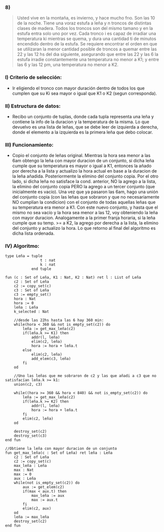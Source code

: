 ### 8)
>  Usted vive en la montaña, es invierno, y hace mucho frıo. Son las 10 de la noche. Tiene una voraz estufa a leña y n troncos de distintas clases de madera. Todos los troncos son del mismo tamano y en la estufa entra solo uno por vez. Cada tronco i es capaz de irradiar una temperatura ki mientras se quema, y dura una cantidad ti de minutos encendido dentro de la estufa. Se requiere encontrar el orden en que se utilizaran la menor cantidad posible de troncos a quemar entre las 22 y las 12 hs del dıa siguiente, asegurando que entre las 22 y las 6 la estufa irradie constantemente una temperatura no menor a K1; y entre las 6 y las 12 pm, una temperatura no menor a K2.

### I) Criterio de selección:
- Ir eligiendo el tronco con mayor duración dentro de todos los que cumplen que su Ki sea mayor o igual que K1 o K2 (segun corresponda).

### II) Estructura de datos: 
- Recibo un conjunto de tuplas, donde cada tupla representa una leña y contiene la info de la duracion y la temperatura de la misma. Lo que devuelvo es una lista de leñas, que se debe leer de izquierda a derecha, donde el elemento a la izquierda es la primera leña que debo colocar.

### III) Funcionamiento:
- Copio el conjunto de leñas original. 
Mientras la hora sea menor a las 6am obtengo la leña con mayor duracion de un conjunto, si dicha leña cumple que su temperatura es mayor o igual a K1, entonces la añado por derecha a la lista y actualizo la hora actual en base a la duracion de la leña añadida. Posteriormente la elimino del conjunto copia. 
Por el otro lado, si dicha leña no satisface la cond. anterior, NO la agrego a la lista, la elimino del conjunto copia PERO la agrego a un tercer conjunto (que inicialmente es vacío).
Una vez que ya pasaron las 6am, hago una unión del conjunto copia (con las leñas que sobraron y que no necesariamente NO cumplían la condicion) con el conjunto de todas aquellas leñas que su temperatura era menor a K1. Con este nuevo conjunto, y hasta que el mismo no sea vacío y la hora sea menor a las 12, voy obteniendo la leña con mayor duracion. Analogamente a la primer franja horaria, si la leña cumple que su temp. >= a K2, la agrego por derecha a la lista, la elimino del conjunto y actualizo la hora. 
Lo que retorno al final del algoritmo es dicha lista ordenada. 

### IV) Algoritmo:

~~~
type Leña = tuple 
                t : nat
                k : nat
            end tuple

fun (c : Set of Leña, K1 : Nat, K2 : Nat) ret l : List of Leña
    c2 : Set of Leña    
    c2 := copy_set(c)
    c3 : Set of Leña
    c3 := empty_set()
    hora : Nat 
    hora := 0
    leña : Leña
    k_selected : Nat

    //desde las 22hs hasta las 6 hay 360 min:
    while(hora < 360 && not is_empty_set(c2)) do
        leña := get_max_leña(c2)
        if(leña.k >= K1) then
            addr(l, leña)
            elim(c2, leña)
            hora := hora + leña.t
        else 
            elim(c2, leña)
            add_elem(c3, leña)
        fi
    od

    //Uno las leñas que me sobraron de c2 y las que añadi a c3 que no satisfacían leña.k >= k1:
    union(c2, c3)

    while((hora >= 360 && hora < 840) && not is_empty_set(c2)) do 
        leña := get_max_leña(c2)
        if(leña.k >= K2) then 
            addr(l, leña)
            hora := hora + leña.t
        fi 
        elim(c2, leña)
    od

    destroy_set(c2)
    destroy_set(c3)
end fun 

//Obtiene la leña con mayor duracion de un conjunto
fun get_max_leña(c : Set of Leña) ret leña : Leña
    c2 : Set of Leña
    c2 := copy_set(c)
    max_leña : Leña
    max : Nat
    max := 0
    aux : Leña
    while(not is_empty_set(c2)) do
        aux := get_elem(c2)
        if(max < aux.t) then
            max_leña := aux
            max := aux.t
        fi
        elim(c2, aux)
    od
    leña := max_leña
    destroy_set(c2)
end fun

~~~